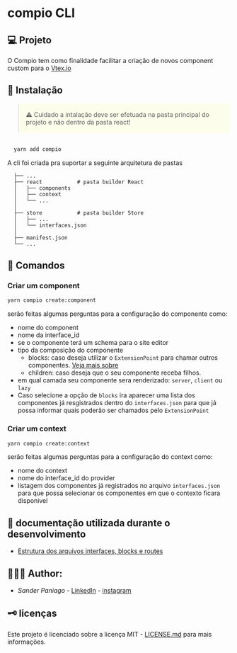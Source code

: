 # compio CLI

## 💻 Projeto

O Compio tem como finalidade facilitar a criação de novos component custom para o <a href="https://developers.vtex.com/vtex-developer-docs/docs/welcome" target="_blank">Vtex.io</a>

## 🔧 Instalação

<blockquote style="background: #ffff0011; margin-bottom: 1rem; padding: 1rem;"> ⚠️ Cuidado
a intalação deve ser efetuada na pasta principal do projeto e não dentro da pasta react! </blockquote>

```bash

  yarn add compio
```

A cli foi criada pra suportar a seguinte arquitetura de pastas

```
  ├── ...
  ├── react           # pasta builder React
  │   ├── components
  │   ├── context
  │   └── ...
  │
  ├── store           # pasta builder Store
  │   ├── ...
  │   └── interfaces.json
  │
  ├── manifest.json
  └── ...
```

## 📄 Comandos

### Criar um component

```bash
yarn compio create:component
```

serão feitas algumas perguntas para a configuração do componente como:

- nome do component
- nome da interface_id
- se o componente terá um schema para o site editor
- tipo da composição do componente
  - blocks: caso deseja utilizar o `ExtensionPoint` para chamar outros componentes. <a href="https://developers.vtex.com/vtex-developer-docs/docs/vtex-io-documentation-slots" target="_blank">Veja mais sobre</a>
  - children: caso deseja que o seu componente receba filhos.
- em qual camada seu componente sera renderizado: `server`, `client` ou `lazy`
- Caso selecione a opção de `blocks` ira aparecer uma lista dos componentes já resgistrados dentro do `interfaces.json` para que já possa informar quais poderão ser chamados pelo `ExtensionPoint`

### Criar um context

```bash
yarn compio create:context
```

serão feitas algumas perguntas para a configuração do context como:

- nome do context
- nome do interface_id do provider
- listagem dos componentes já registrados no arquivo `interfaces.json` para que possa selecionar os componentes em que o contexto ficara disponivel

## 📖 documentação utilizada durante o desenvolvimento

- <a href="https://github.com/vtex-apps/store/blob/40d1564d1ebafae9dd51a319f3db58f1b7fbfa66/BLOCKS.md" target="_blank">Estrutura dos arquivos interfaces, blocks e routes</a>

## 👨🏻‍💻 Author:

- _Sander Paniago_ - [LinkedIn](https://www.linkedin.com/in/sander-paniago/) - [instagram](https://www.instagram.com/sander_paniago/)

## 🗝 licenças

Este projeto é licenciado sobre a licença MIT - [LICENSE.md](LICENSE.md) para mais informações.
